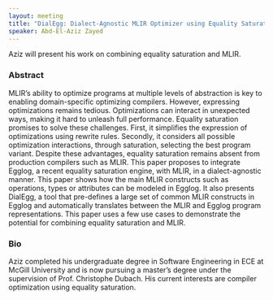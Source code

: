 ```yaml
---
layout: meeting
title: "DialEgg: Dialect-Agnostic MLIR Optimizer using Equality Saturation with Egglog"
speaker: Abd-El-Aziz Zayed
---
```


Aziz will present his work on combining equality saturation and MLIR.

### Abstract

MLIR’s ability to optimize programs at multiple levels of abstraction is key to enabling domain-specific optimizing compilers. However, expressing optimizations remains tedious. Optimizations can interact in unexpected ways, making it hard to unleash full performance. Equality saturation promises to solve these challenges. First, it simplifies the expression of optimizations using rewrite rules. Secondly, it considers all possible optimization interactions, through saturation, selecting the best program variant. Despite these advantages, equality saturation remains absent from production compilers such as MLIR. This paper proposes to integrate Egglog, a recent equality saturation engine, with MLIR, in a dialect-agnostic manner. This paper shows how the main MLIR constructs such as operations, types or attributes can be modeled in Egglog. It also presents DialEgg, a tool that pre-defines a large set of common MLIR constructs in Egglog and automatically translates between the MLIR and Egglog program representations. This paper uses a few use cases to demonstrate the potential for combining equality saturation and MLIR.

### Bio
Aziz completed his undergraduate degree in Software Engineering in ECE at McGill University and is now pursuing a master’s degree under the supervision of Prof. Christophe Dubach. His current interests are compiler optimization using equality saturation.

